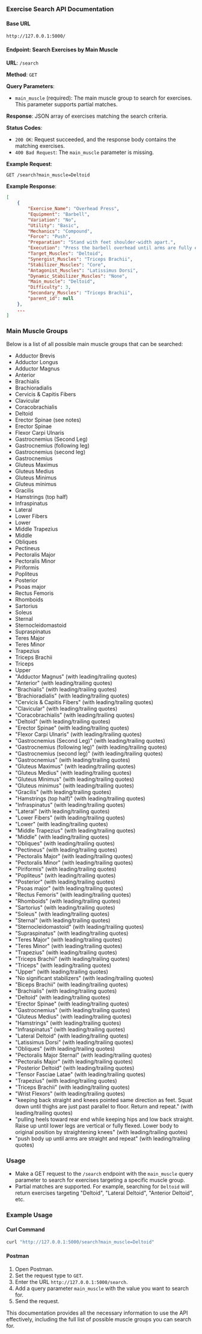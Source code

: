 ### Exercise Search API Documentation

#### Base URL
```
http://127.0.0.1:5000/
```

#### Endpoint: Search Exercises by Main Muscle

**URL**: `/search`

**Method**: `GET`

**Query Parameters**:
- `main_muscle` (required): The main muscle group to search for exercises. This parameter supports partial matches.

**Response**: JSON array of exercises matching the search criteria.

**Status Codes**:
- `200 OK`: Request succeeded, and the response body contains the matching exercises.
- `400 Bad Request`: The `main_muscle` parameter is missing.

**Example Request**:
```
GET /search?main_muscle=Deltoid
```

**Example Response**:
```json
[
    {
        "Exercise_Name": "Overhead Press",
        "Equipment": "Barbell",
        "Variation": "No",
        "Utility": "Basic",
        "Mechanics": "Compound",
        "Force": "Push",
        "Preparation": "Stand with feet shoulder-width apart.",
        "Execution": "Press the barbell overhead until arms are fully extended.",
        "Target_Muscles": "Deltoid",
        "Synergist_Muscles": "Triceps Brachii",
        "Stabilizer_Muscles": "Core",
        "Antagonist_Muscles": "Latissimus Dorsi",
        "Dynamic_Stabilizer_Muscles": "None",
        "Main_muscle": "Deltoid",
        "Difficulty": 3,
        "Secondary_Muscles": "Triceps Brachii",
        "parent_id": null
    },
    ...
]
```

### Main Muscle Groups

Below is a list of all possible main muscle groups that can be searched:

- Adductor Brevis
- Adductor Longus
- Adductor Magnus
- Anterior
- Brachialis
- Brachioradialis
- Cervicis & Capitis Fibers
- Clavicular
- Coracobrachialis
- Deltoid
- Erector Spinae (see notes)
- Erector Spinae
- Flexor Carpi Ulnaris
- Gastrocnemius (Second Leg)
- Gastrocnemius (following leg)
- Gastrocnemius (second leg)
- Gastrocnemius
- Gluteus Maximus
- Gluteus Medius
- Gluteus Minimus
- Gluteus minimus
- Gracilis
- Hamstrings (top half)
- Infraspinatus
- Lateral
- Lower Fibers
- Lower
- Middle Trapezius
- Middle
- Obliques
- Pectineus
- Pectoralis Major
- Pectoralis Minor
- Piriformis
- Popliteus
- Posterior
- Psoas major
- Rectus Femoris
- Rhomboids
- Sartorius
- Soleus
- Sternal
- Sternocleidomastoid
- Supraspinatus
- Teres Major
- Teres Minor
- Trapezius
- Triceps Brachii
- Triceps
- Upper
- "Adductor Magnus" (with leading/trailing quotes)
- "Anterior" (with leading/trailing quotes)
- "Brachialis" (with leading/trailing quotes)
- "Brachioradialis" (with leading/trailing quotes)
- "Cervicis & Capitis Fibers" (with leading/trailing quotes)
- "Clavicular" (with leading/trailing quotes)
- "Coracobrachialis" (with leading/trailing quotes)
- "Deltoid" (with leading/trailing quotes)
- "Erector Spinae" (with leading/trailing quotes)
- "Flexor Carpi Ulnaris" (with leading/trailing quotes)
- "Gastrocnemius (Second Leg)" (with leading/trailing quotes)
- "Gastrocnemius (following leg)" (with leading/trailing quotes)
- "Gastrocnemius (second leg)" (with leading/trailing quotes)
- "Gastrocnemius" (with leading/trailing quotes)
- "Gluteus Maximus" (with leading/trailing quotes)
- "Gluteus Medius" (with leading/trailing quotes)
- "Gluteus Minimus" (with leading/trailing quotes)
- "Gluteus minimus" (with leading/trailing quotes)
- "Gracilis" (with leading/trailing quotes)
- "Hamstrings (top half)" (with leading/trailing quotes)
- "Infraspinatus" (with leading/trailing quotes)
- "Lateral" (with leading/trailing quotes)
- "Lower Fibers" (with leading/trailing quotes)
- "Lower" (with leading/trailing quotes)
- "Middle Trapezius" (with leading/trailing quotes)
- "Middle" (with leading/trailing quotes)
- "Obliques" (with leading/trailing quotes)
- "Pectineus" (with leading/trailing quotes)
- "Pectoralis Major" (with leading/trailing quotes)
- "Pectoralis Minor" (with leading/trailing quotes)
- "Piriformis" (with leading/trailing quotes)
- "Popliteus" (with leading/trailing quotes)
- "Posterior" (with leading/trailing quotes)
- "Psoas major" (with leading/trailing quotes)
- "Rectus Femoris" (with leading/trailing quotes)
- "Rhomboids" (with leading/trailing quotes)
- "Sartorius" (with leading/trailing quotes)
- "Soleus" (with leading/trailing quotes)
- "Sternal" (with leading/trailing quotes)
- "Sternocleidomastoid" (with leading/trailing quotes)
- "Supraspinatus" (with leading/trailing quotes)
- "Teres Major" (with leading/trailing quotes)
- "Teres Minor" (with leading/trailing quotes)
- "Trapezius" (with leading/trailing quotes)
- "Triceps Brachii" (with leading/trailing quotes)
- "Triceps" (with leading/trailing quotes)
- "Upper" (with leading/trailing quotes)
- "No significant stabilizers" (with leading/trailing quotes)
- "Biceps Brachii" (with leading/trailing quotes)
- "Brachialis" (with leading/trailing quotes)
- "Deltoid" (with leading/trailing quotes)
- "Erector Spinae" (with leading/trailing quotes)
- "Gastrocnemius" (with leading/trailing quotes)
- "Gluteus Medius" (with leading/trailing quotes)
- "Hamstrings" (with leading/trailing quotes)
- "Infraspinatus" (with leading/trailing quotes)
- "Lateral Deltoid" (with leading/trailing quotes)
- "Latissimus Dorsi" (with leading/trailing quotes)
- "Obliques" (with leading/trailing quotes)
- "Pectoralis Major Sternal" (with leading/trailing quotes)
- "Pectoralis Major" (with leading/trailing quotes)
- "Posterior Deltoid" (with leading/trailing quotes)
- "Tensor Fasciae Latae" (with leading/trailing quotes)
- "Trapezius" (with leading/trailing quotes)
- "Triceps Brachii" (with leading/trailing quotes)
- "Wrist Flexors" (with leading/trailing quotes)
- "keeping back straight and knees pointed same direction as feet. Squat down until thighs are just past parallel to floor. Return and repeat." (with leading/trailing quotes)
- "pulling heels toward rear end while keeping hips and low back straight. Raise up until lower legs are vertical or fully flexed. Lower body to original position by straightening knees" (with leading/trailing quotes)
- "push body up until arms are straight and repeat" (with leading/trailing quotes)

### Usage

- Make a GET request to the `/search` endpoint with the `main_muscle` query parameter to search for exercises targeting a specific muscle group.
- Partial matches are supported. For example, searching for `Deltoid` will return exercises targeting "Deltoid", "Lateral Deltoid", "Anterior Deltoid", etc.

### Example Usage

#### Curl Command
```bash
curl "http://127.0.0.1:5000/search?main_muscle=Deltoid"
```

#### Postman
1. Open Postman.
2. Set the request type to `GET`.
3. Enter the URL `http://127.0.0.1:5000/search`.
4. Add a query parameter `main_muscle` with the value you want to search for.
5. Send the request.

This documentation provides all the necessary information to use the API effectively, including the full list of possible muscle groups you can search for.
